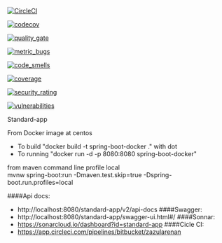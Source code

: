 [![CircleCI](https://circleci.com/bb/zazularenan/standard-app.svg?style=svg)](https://circleci.com/bb/zazularenan/standard-app)

[![codecov](https://codecov.io/bb/zazularenan/standard-app/branch/master/graph/badge.svg?token=eCbbvVVqpe)](https://codecov.io/bb/zazularenan/standard-app)

[![quality_gate](https://sonarcloud.io/api/project_badges/quality_gate?project=standard-app)](https://sonarcloud.io/api/project_badges/quality_gate?project=standard-app)

[![metric_bugs](https://sonarcloud.io/api/project_badges/measure?project=standard-app&metric=bugs)](https://sonarcloud.io/api/project_badges/measure?project=standard-app&metric=bugs)

[![code_smells](https://sonarcloud.io/api/project_badges/measure?project=standard-app&metric=code_smells)](https://sonarcloud.io/api/project_badges/measure?project=standard-app&metric=code_smells)

[![coverage](https://sonarcloud.io/api/project_badges/measure?project=standard-app&metric=coverage)](https://sonarcloud.io/api/project_badges/measure?project=standard-app&metric=code_smells)

[![security_rating](https://sonarcloud.io/api/project_badges/measure?project=standard-app&metric=security_rating)](https://sonarcloud.io/api/project_badges/measure?project=standard-app&metric=code_smells)

[![vulnerabilities](https://sonarcloud.io/api/project_badges/measure?project=standard-app&metric=vulnerabilities)](https://sonarcloud.io/api/project_badges/measure?project=standard-app&metric=vulnerabilities)

Standard-app

From Docker image at centos 
 - To build "docker build -t spring-boot-docker ." with dot
 - To running "docker run -d -p 8080:8080 spring-boot-docker"

from maven command line profile local  
mvnw spring-boot:run -Dmaven.test.skip=true -Dspring-boot.run.profiles=local

####Api docs:
 - http://localhost:8080/standard-app/v2/api-docs
####Swagger:
 - http://localhost:8080/standard-app/swagger-ui.html#/
####Sonnar:
 - https://sonarcloud.io/dashboard?id=standard-app
####Cicle CI:
 - https://app.circleci.com/pipelines/bitbucket/zazularenan
